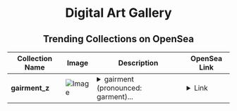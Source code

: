 <div align="center">

# Digital Art Gallery

## Trending Collections on OpenSea

| Collection Name                       | Image                                                                                     | Description                       | OpenSea Link                                                                                          |
|---------------------------------------|-------------------------------------------------------------------------------------------|-----------------------------------|--------------------------------------------------------------------------------------------------------|
| **gairment_z** | ![Image](https://i.seadn.io/s/raw/files/2572ca25976772f2ab9a75ce3eb0e103.jpg?w=500&auto=format?w=200&auto=format) | <details><summary>gairment (pronounced: garment)...</summary>gairment (pronounced: garment) is an AI-generated imagery that explores illogical space through clothing design.</details> | <details><summary>Link</summary>[gairment_z](https://opensea.io/collection/gairment-z)</details> |

</div>